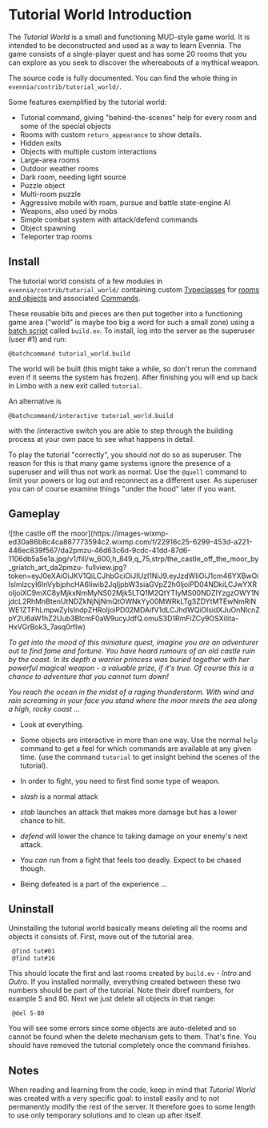 # Tutorial World Introduction


The *Tutorial World* is a small and functioning MUD-style game world.  It is intended to be
deconstructed and used as a way to learn Evennia.  The game consists of a single-player quest and
has some 20 rooms that you can explore as you seek to discover the whereabouts of a mythical weapon.

The source code is fully documented. You can find the whole thing in
`evennia/contrib/tutorial_world/`.

Some features exemplified by the tutorial world: 

- Tutorial command, giving "behind-the-scenes" help for every room and some of the special objects
- Rooms with custom `return_appearance` to show details. 
- Hidden exits
- Objects with multiple custom interactions
- Large-area rooms
- Outdoor weather rooms
- Dark room, needing light source
- Puzzle object
- Multi-room puzzle
- Aggressive mobile with roam, pursue and battle state-engine AI
- Weapons, also used by mobs
- Simple combat system with attack/defend commands
- Object spawning
- Teleporter trap rooms


## Install

The tutorial world consists of a few modules in `evennia/contrib/tutorial_world/` containing custom
[Typeclasses](Component/Typeclasses) for [rooms and objects](Component/Objects) and associated [Commands](Component/Commands).

These reusable bits and pieces are then put together into a functioning game area ("world" is maybe
too big a word for such a small zone) using a [batch script](Component/Batch-Processors) called `build.ev`. To
install, log into the server as the superuser (user #1) and run:

    @batchcommand tutorial_world.build

The world will be built (this might take a while, so don't rerun the command even if it seems the
system has frozen). After finishing you will end up back in Limbo with a new exit called `tutorial`.

An alternative is 

    @batchcommand/interactive tutorial_world.build

with the /interactive switch you are able to step through the building process at your own pace to
see what happens in detail.

To play the tutorial "correctly", you should *not* do so as superuser.  The reason for this is that
many game systems ignore the presence of a superuser and will thus not work as normal. Use the
`@quell` command to limit your powers or log out and reconnect as a different user. As superuser you
can of course examine things "under the hood" later if you want.

## Gameplay

![the castle off the moor](https://images-wixmp-
ed30a86b8c4ca887773594c2.wixmp.com/f/22916c25-6299-453d-a221-446ec839f567/da2pmzu-46d63c6d-9cdc-41dd-87d6-1106db5a5e1a.jpg/v1/fill/w_600,h_849,q_75,strp/the_castle_off_the_moor_by_griatch_art_da2pmzu-
fullview.jpg?token=eyJ0eXAiOiJKV1QiLCJhbGciOiJIUzI1NiJ9.eyJzdWIiOiJ1cm46YXBwOiIsImlzcyI6InVybjphcHA6Iiwib2JqIjpbW3siaGVpZ2h0IjoiPD04NDkiLCJwYXRoIjoiXC9mXC8yMjkxNmMyNS02Mjk5LTQ1M2QtYTIyMS00NDZlYzgzOWY1NjdcL2RhMnBtenUtNDZkNjNjNmQtOWNkYy00MWRkLTg3ZDYtMTEwNmRiNWE1ZTFhLmpwZyIsIndpZHRoIjoiPD02MDAifV1dLCJhdWQiOlsidXJuOnNlcnZpY2U6aW1hZ2Uub3BlcmF0aW9ucyJdfQ.omuS3D1RmFiZCy9OSXiIita-
HxVGrBok3_7asq0rflw)


*To get into the mood of this miniature quest, imagine you are an adventurer out to find fame and
fortune. You have heard rumours of an old castle ruin by the coast. In its depth a warrior  princess
was buried together with her powerful magical weapon - a valuable prize, if it's true. Of course
this is a chance to adventure that you cannot turn down!*

*You reach the ocean in the midst of a raging thunderstorm. With wind and rain screaming in your
face you stand where the moor meets the sea along a high, rocky coast ...*

- Look at everything.
- Some objects are interactive in more than one way. Use the normal `help` command to get a feel for
which commands are available at any given time. (use the command `tutorial` to get insight behind
the scenes of the tutorial).

- In order to fight, you need to first find some type of weapon.
- *slash* is a normal attack
- *stab* launches an attack that makes more damage but has a lower chance to hit.
- *defend* will lower the chance to taking damage on your enemy's next attack.
- You *can* run from a fight that feels too deadly. Expect to be chased though.
- Being defeated is a part of the experience ...
 
## Uninstall

Uninstalling the tutorial world basically means deleting all the rooms and objects it consists of.
First, move out of the tutorial area.

     @find tut#01
     @find tut#16

This should locate the first and last rooms created by `build.ev` - *Intro* and *Outro*. If you
installed normally, everything created between these two numbers should be part of the tutorial.
Note their dbref numbers, for example 5 and 80. Next we just delete all objects in that range:

     @del 5-80

You will see some errors since some objects are auto-deleted and so cannot be found when the delete
mechanism gets to them. That's fine.  You should have removed the tutorial completely once the
command finishes.

## Notes

When reading and learning from the code, keep in mind that *Tutorial World* was created with a very
specific goal: to install easily and to not permanently modify the rest of the server. It therefore
goes to some length to use only temporary solutions and to clean up after
itself. 